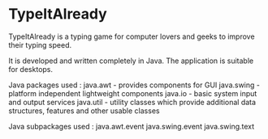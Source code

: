 # TypeItAlready

TypeItAlready is a typing game for computer lovers and geeks to improve their typing speed.

It is developed and written completely in Java. The application is suitable for desktops.

Java packages used :
   java.awt    - provides components for GUI
   java.swing  - platform independent lightweight components
   java.io     - basic system input and output services
   java.util   - utility classes which provide additional data structures, features and other usable classes
   
Java subpackages used :
   java.awt.event
   java.swing.event
   java.swing.text
